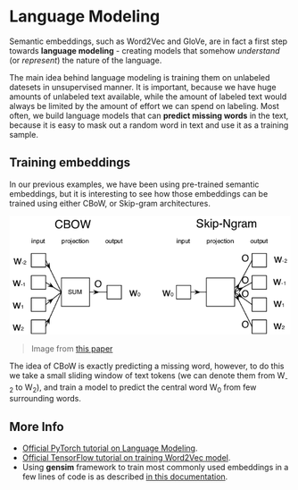 
# Language Modeling

Semantic embeddings, such as Word2Vec and GloVe, are in fact a first step towards **language modeling** - creating models that somehow *understand* (or *represent*) the nature of the language.  

The main idea behind language modeling is training them on unlabeled datesets in unsupervised manner. It is important, because we have huge amounts of unlabeled text available, while the amount of labeled text would always be limited by the amount of effort we can spend on labeling. Most often, we build language models that can **predict missing words** in the text, because it is easy to mask out a random word in text and use it as a training sample.

## Training embeddings

In our previous examples, we have been using pre-trained semantic embeddings, but it is interesting to see how those embeddings can be trained using either CBoW, or Skip-gram architectures.

![](../14-Embeddings/images/example-algorithms-for-converting-words-to-vectors.png)

> Image from [this paper](https://arxiv.org/pdf/1301.3781.pdf)

The idea of CBoW is exactly predicting a missing word, however, to do this we take a small sliding window of text tokens (we can denote them from W<sub>-2</sub> to W<sub>2</sub>), and train a model to predict the central word W<sub>0</sub> from few surrounding words.

## More Info

* [Official PyTorch tutorial on Language Modeling](https://pytorch.org/tutorials/beginner/nlp/word_embeddings_tutorial.html).
* [Official TensorFlow tutorial on training Word2Vec model](https://www.TensorFlow.org/tutorials/text/word2vec).
* Using **gensim** framework to train most commonly used embeddings in a few lines of code is as described [in this documentation](https://pytorch.org/tutorials/beginner/nlp/word_embeddings_tutorial.html).
